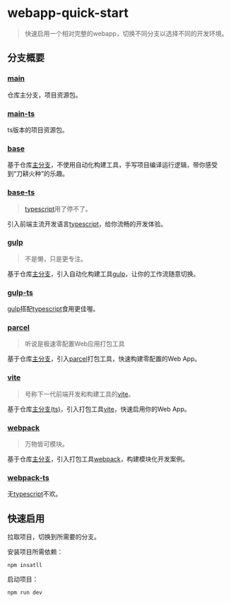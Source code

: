 # webapp-quick-start

> 快速启用一个相对完整的webapp，切换不同分支以选择不同的开发环境。

## 分支概要

### [main](https://github.com/fongzhizhi/webapp-quick-start/main)

仓库主分支，项目资源包。

### [main-ts](https://github.com/fongzhizhi/webapp-quick-start/main-ts)

ts版本的项目资源包。

### [base](https://github.com/fongzhizhi/webapp-quick-start/base)

基于仓库[主分支](https://github.com/fongzhizhi/webapp-quick-start/tree/main)，不使用自动化构建工具，手写项目编译运行逻辑，带你感受到“刀耕火种”的乐趣。

### [base-ts](https://github.com/fongzhizhi/webapp-quick-start/tree/base-ts)

> [typescript](https://www.tslang.cn/)用了停不了。

引入前端主流开发语言[typescript](https://www.tslang.cn/)，给你流畅的开发体验。

### [gulp](https://github.com/fongzhizhi/webapp-quick-start/tree/gulp)

> 不是懒，只是更专注。

基于仓库[主分支](https://github.com/fongzhizhi/webapp-quick-start/tree/main)，引入自动化构建工具[gulp](https://www.gulpjs.com.cn/)，让你的工作流随意切换。

### [gulp-ts](https://github.com/fongzhizhi/webapp-quick-start/tree/gulp-ts)

[gulp](https://www.gulpjs.com.cn/)搭配[typescript](https://www.tslang.cn/)食用更佳喔。

### [parcel](https://github.com/fongzhizhi/webapp-quick-start/tree/parcel)

> 听说是极速零配置Web应用打包工具

基于仓库[主分支](https://github.com/fongzhizhi/webapp-quick-start/tree/main)，引入[parcel](https://github.com/fongzhizhi/webapp-quick-start/tree/parcel)打包工具，快速构建零配置的Web App。

### [vite](https://github.com/fongzhizhi/webapp-quick-start/tree/vite)

> 号称下一代前端开发和构建工具的[vite](https://cn.vitejs.dev/)。

基于仓库[主分支(ts)](https://github.com/fongzhizhi/webapp-quick-start/tree/main-ts)，引入打包工具[vite](https://github.com/fongzhizhi/webapp-quick-start/tree/vite)，快速启用你的Web App。

### [webpack](https://github.com/fongzhizhi/webapp-quick-start/tree/webpack)

> 万物皆可模块。

基于仓库[主分支](https://github.com/fongzhizhi/webapp-quick-start/tree/main)，引入打包工具[webpack](https://www.webpackjs.com/)，构建模块化开发案例。

### [webpack-ts](https://github.com/fongzhizhi/webapp-quick-start/tree/webpack-ts)

无[typescript](https://www.tslang.cn/)不欢。


## 快速启用

拉取项目，切换到所需要的分支。

安装项目所需依赖：

```shell
npm insatll
```

启动项目：

```shell
npm run dev
```